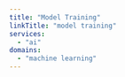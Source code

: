 ```yaml
---
title: "Model Training"
linkTitle: "model training"
services:
  - "ai"
domains:
  - "machine learning"
---
```

